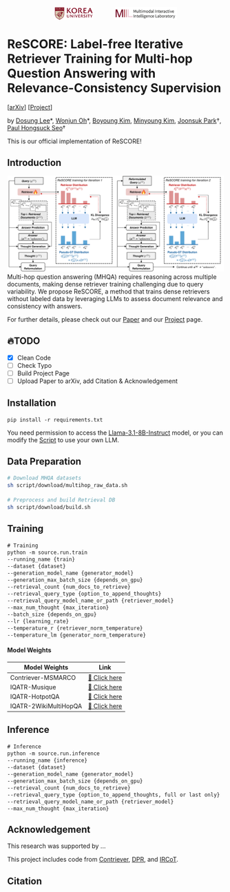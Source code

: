 <div style="display: flex; justify-content: center; align-items: center; gap: 50px;">
  <img src="assets/ku-logo.png" alt="korea" height="30">
  <img src="assets/miil.png" alt="miil" height="30">
</div>

# ReSCORE: Label-free Iterative Retriever Training for Multi-hop Question Answering with Relevance-Consistency Supervision

[[arXiv]()] [[Project]()] <br>

by [Dosung Lee](https://leeds1219.github.io/about/)\*, [Wonjun Oh](https://github.com/owj0421)\*, [Boyoung Kim](bykimby.github.io), [Minyoung Kim](https://github.com/EuroMinyoung186), [Joonsuk Park](http://www.mathcs.richmond.edu/~jpark/)†, [Paul Hongsuck Seo](https://miil.korea.ac.kr/)†

This is our official implementation of ReSCORE! 

## Introduction
![Figure](assets/figure.png)
Multi-hop question answering (MHQA) requires reasoning across multiple documents, making dense retriever training challenging due to query variability. We propose ReSCORE, a method that trains dense retrievers without labeled data by leveraging LLMs to assess document relevance and consistency with answers.

For further details, please check out our [Paper]() and our [Project]() page.

## :fire:TODO
- [x] Clean Code
- [ ] Check Typo
- [ ] Build Project Page
- [ ] Upload Paper to arXiv, add Citation & Acknowledgement

## Installation
```
pip install -r requirements.txt
```

You need permission to access the [Llama-3.1-8B-Instruct](https://huggingface.co/meta-llama/Llama-3.1-8B-Instruct) model, or you can modify the [Script](/source/module/generate/llama.py) to use your own LLM.

## Data Preparation
```bash
# Download MHQA datasets
sh script/download/multihop_raw_data.sh

# Preprocess and build Retrieval DB
sh script/download/build.sh
```

## Training
```
# Training
python -m source.run.train
--running_name {train}
--dataset {dataset}
--generation_model_name {generator_model}
--generation_max_batch_size {depends_on_gpu}
--retrieval_count {num_docs_to_retrieve}
--retrieval_query_type {option_to_append_thoughts}
--retrieval_query_model_name_or_path {retriever_model}
--max_num_thought {max_iteration}
--batch_size {depends_on_gpu}
--lr {learning_rate}
--temperature_r {retriever_norm_temperature}
--temperature_lm {generator_norm_temperature}
```

#### Model Weights
| Model Weights | Link |
|--------------|------|
| Contriever-MSMARCO | [🔗 Click here](https://huggingface.co/facebook/contriever-msmarco) |
| IQATR-Musique | [🔗 Click here](https://huggingface.co/Lee1219/iqatr-musique) |
| IQATR-HotpotQA | [🔗 Click here](https://huggingface.co/Lee1219/iqatr-hotpotqa) |
| IQATR-2WikiMultiHopQA | [🔗 Click here](https://huggingface.co/Lee1219/iqatr-2wikimhqa) |

## Inference
```
# Inference
python -m source.run.inference
--running_name {inference}
--dataset {dataset}
--generation_model_name {generator_model}
--generation_max_batch_size {depends_on_gpu}
--retrieval_count {num_docs_to_retrieve}
--retrieval_query_type {option_to_append_thoughts, full or last only}
--retrieval_query_model_name_or_path {retriever_model}
--max_num_thought {max_iteration}
```

## Acknowledgement
This research was supported by ...

This project includes code from [Contriever](https://github.com/facebookresearch/contriever), [DPR](https://github.com/facebookresearch/DPR), and [IRCoT](https://github.com/StonyBrookNLP/ircot).

## Citation
```BibTeX

```
